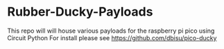 # Rubber-Ducky-Payloads
This repo will will house various payloads for the raspberry pi pico using Circuit Python
For install please see https://github.com/dbisu/pico-ducky

